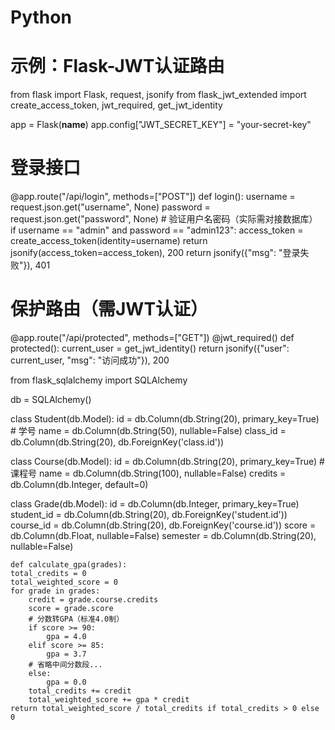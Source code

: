 # Python
# 示例：Flask-JWT认证路由
from flask import Flask, request, jsonify
from flask_jwt_extended import create_access_token, jwt_required, get_jwt_identity

app = Flask(__name__)
app.config["JWT_SECRET_KEY"] = "your-secret-key"

# 登录接口
@app.route("/api/login", methods=["POST"])
def login():
    username = request.json.get("username", None)
    password = request.json.get("password", None)
    # 验证用户名密码（实际需对接数据库）
    if username == "admin" and password == "admin123":
        access_token = create_access_token(identity=username)
        return jsonify(access_token=access_token), 200
    return jsonify({"msg": "登录失败"}), 401

# 保护路由（需JWT认证）
@app.route("/api/protected", methods=["GET"])
@jwt_required()
def protected():
    current_user = get_jwt_identity()
    return jsonify({"user": current_user, "msg": "访问成功"}), 200

from flask_sqlalchemy import SQLAlchemy

db = SQLAlchemy()

class Student(db.Model):
    id = db.Column(db.String(20), primary_key=True)  # 学号
    name = db.Column(db.String(50), nullable=False)
    class_id = db.Column(db.String(20), db.ForeignKey('class.id'))
    
class Course(db.Model):
    id = db.Column(db.String(20), primary_key=True)  # 课程号
    name = db.Column(db.String(100), nullable=False)
    credits = db.Column(db.Integer, default=0)
    
class Grade(db.Model):
    id = db.Column(db.Integer, primary_key=True)
    student_id = db.Column(db.String(20), db.ForeignKey('student.id'))
    course_id = db.Column(db.String(20), db.ForeignKey('course.id'))
    score = db.Column(db.Float, nullable=False)
    semester = db.Column(db.String(20), nullable=False)

    def calculate_gpa(grades):
    total_credits = 0
    total_weighted_score = 0
    for grade in grades:
        credit = grade.course.credits
        score = grade.score
        # 分数转GPA（标准4.0制）
        if score >= 90:
            gpa = 4.0
        elif score >= 85:
            gpa = 3.7
        # 省略中间分数段...
        else:
            gpa = 0.0
        total_credits += credit
        total_weighted_score += gpa * credit
    return total_weighted_score / total_credits if total_credits > 0 else 0
